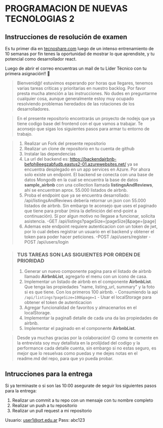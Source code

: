 # PROGRAMACION DE NUEVAS TECNOLOGIAS 2

## Instrucciones de resolución de examen

Es tu primer día en [tecnoshare.com](http://tecnoshare.com) luego de un intenso entrenamiento de 10 semanas por fin tenes la oportunidad de mostrar lo que aprendiste, y tu potencial como desarrollador react.

Luego de abrir el correo encuentras un mail de tu Líder Técnico con tu primera asignación!! 💪

> Bienvenid@! estuvimos esperando por horas que llegares, tenemos varias tareas criticas y prioritarias en nuestro backlog. Por favor presta mucha atención a las instrucciones. No dudes en preguntarme cualquier cosa, aunque generalmente estoy muy ocupado resolviendo problemas heredados de las rotaciones de los desarrolladores.

> En el presente repositorío encontrarás un proyecto de nodejs que ya tiene codigo base del frontend con el que vamos a trabajar. Te aconsejo que sigas los siguientes pasos para armar tu entorno de trabajo.

> 1. Realizar un Fork del presente repositorio
> 2. Realizar un clone de repositorio en tu cuenta de github
> 3. Instalar las dependencias
> 4. La url del backend es: https://backendairbnb-befph8eegzabfudb.eastus2-01.azurewebsites.net/ ya se encuentra desplegado en un app services en Azure. Por ahora solo existe un endpoint.
>    El backend se conecta con una base de datos Mongodb en la cual se encuentra la base de datos **sample_airbnb** con una collection llamada **listingsAndReviews**, ahí se encuentran aprox. 55.000 listados de airbnb.
> 5. Proba el endpoint que ya se encuentra desarrollado: /api/listingsAndReviews debería retornar un json con 55.000 listados de airbnb. Sin embargo te aconsejo que uses el paginado que tiene para probar (mira la definición del end-point a continuación). Sí por algun motivo no llegase a funcionar, solicita asistencia.
>    -GET /api/listings?pageSize=[pageSize]&page=[page]
> 6. Ademas este endpoint requiere autenticacion con un token de jwt, por lo cual debes registrar un usuario en el backend y obtener el token para poder hacer peticiones.
>    -POST /api/users/register
>    -POST /api/users/login

> ### TUS TAREAS SON LAS SIGUIENTES POR ORDEN DE PRIORIDAD
>
> 1. Generar un nuevo componente pagina para el listado de airbnb llamado **AirbnbList**, agregarlo el menu con un icono de casa.
> 2. Implementar un listado de airbnb en el componente **AirbnbList**. Que tenga las propiedades "name, listing_url, summary" y la foto si es que tiene. Con los primeros 100 airbnb.
    - Consumiendo la api `/api/listings?pageSize=100&page=1` 
    - Usar el localStorage para obtener el token de autenticacion
> 3. Agregar funcionalidad de favoritos y almacenarlos en el localStorage.
> 4. Implementar la paginaß detalle de cada una da las propiedades de airbnb.
> 5. Implementar el paginado en el componente **AirbnbList**.

> Desde ya muchas gracias por la colaboración! 😉 como te comente en la entrevista soy muy detallista en la prolijidad del codigo y la performance cada detalle cuenta, sin embargo si no estas seguro, es mejor que lo resuelvas como puedas y me dejes notas en el readme.md del repo, para que yo pueda probar.

## Intrucciones para la entrega

Si ya terminaste o si son las 10:00 asegurate de seguir los siguientes pasos para la entrega:

1. Realizar un commit a tu repo con un mensaje con tu nombre completo
2. Realizar un push a tu repositorio
3. Realizar un pull request a mi repositorio

Usuario: user1@ort.edu.ar
Pass: abc123